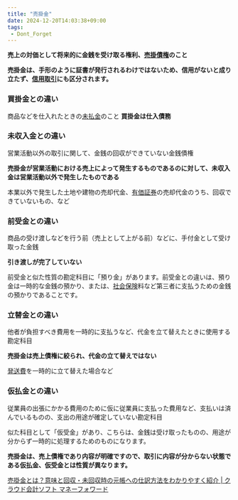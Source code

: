 ```yaml
---
title: "売掛金"
date: 2024-12-20T14:03:38+09:00
tags:
 - Dont_Forget
---
```

**売上の対価として将来的に金銭を受け取る権利、[売掛債権](https://biz.moneyforward.com/words/urikakesaiken/ "売掛債権")のこと**

**売掛金は、手形のように証書が発行されるわけではないため、信用がないと成り立たず、[信用取引](https://biz.moneyforward.com/words/credit-to-take-lead/ "信用取引")にも区分されます。**

### 買掛金との違い

商品などを仕入れたときの[未払金](https://biz.moneyforward.com/words/accounts-payable/ "未払金")のこと
**買掛金は仕入債務**

### 未収入金との違い
営業活動以外の取引に関して、金銭の回収ができていない金銭債権

**売掛金が営業活動における売上によって発生するものであるのに対して、未収入金は営業活動以外で発生したものである**

本業以外で発生した土地や建物の売却代金、[有価証券](https://biz.moneyforward.com/words/yukashouken/ "有価証券")の売却代金のうち、回収できていないもの、など

### 前受金との違い
商品の受け渡しなどを行う前（売上として上がる前）などに、手付金として受け取った金銭

**引き渡しが完了していない**

前受金と似た性質の勘定科目に「預り金」があります。前受金との違いは、預り金は一時的な金銭の預かり、または、[社会保険](https://biz.moneyforward.com/words/social-insurance/ "社会保険")料など第三者に支払うための金銭の預かりであることです。

### 立替金との違い
他者が負担すべき費用を一時的に支払うなど、代金を立て替えたときに使用する勘定科目

**売掛金は売上債権に絞られ、代金の立て替えではない**

[発送費](https://biz.moneyforward.com/words/hassouhi/ "発送費")を一時的に立て替えた場合など

### 仮払金との違い
従業員の出張にかかる費用のために仮に従業員に支払った費用など、支払いは済んでいるものの、支出の用途が確定していない勘定科目

似た科目として「仮受金」があり、こちらは、金銭は受け取ったものの、用途が分からず一時的に処理するためのものになります。

**売掛金は、売上債権であり内容が明確ですので、取引に内容が分からない状態である仮払金、仮受金とは性質が異なります。**



[売掛金とは？意味と回収・未回収時の元帳への仕訳方法をわかりやすく紹介 \| クラウド会計ソフト マネーフォワード](https://biz.moneyforward.com/accounting/basic/44284/)